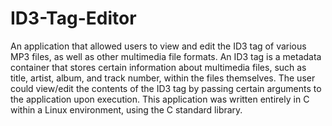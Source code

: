 # ID3-Tag-Editor

An application that allowed users to view and edit the ID3 tag of various MP3 files, as well as other multimedia file formats. An ID3 tag is a metadata container that stores certain information about multimedia files, such as title, artist, album, and track number, within the files themselves. The user could view/edit the contents of the ID3 tag by passing certain arguments to the application upon execution. This application was written entirely in C within a Linux environment, using the C standard library.
